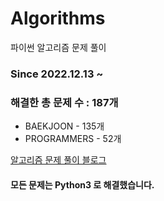 # Algorithms
파이썬 알고리즘 문제 풀이
### Since 2022.12.13 ~
### 해결한 총 문제 수 : 187개
- BAEKJOON - 135개
- PROGRAMMERS - 52개

[알고리즘 문제 풀이 블로그](https://monzheld.tistory.com/category/%E2%8C%A8%EF%B8%8F%20Algorithms)
#### 모든 문제는 Python3 로 해결했습니다.

